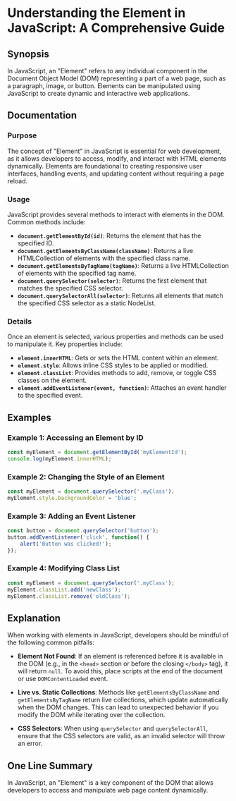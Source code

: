 <!--
Meta Description: # Understanding the Element in JavaScript: A Comprehensive Guide ## Synopsis In JavaScript, an "Element" refers to any individual component in the Doc...
Meta Keywords: element, javascript, document, elements, myelement
-->

# Understanding the Element in JavaScript: A Comprehensive Guide

## Synopsis
In JavaScript, an "Element" refers to any individual component in the Document Object Model (DOM) representing a part of a web page, such as a paragraph, image, or button. Elements can be manipulated using JavaScript to create dynamic and interactive web applications.

## Documentation

### Purpose
The concept of "Element" in JavaScript is essential for web development, as it allows developers to access, modify, and interact with HTML elements dynamically. Elements are foundational to creating responsive user interfaces, handling events, and updating content without requiring a page reload.

### Usage
JavaScript provides several methods to interact with elements in the DOM. Common methods include:

- **`document.getElementById(id)`**: Returns the element that has the specified ID.
- **`document.getElementsByClassName(className)`**: Returns a live HTMLCollection of elements with the specified class name.
- **`document.getElementsByTagName(tagName)`**: Returns a live HTMLCollection of elements with the specified tag name.
- **`document.querySelector(selector)`**: Returns the first element that matches the specified CSS selector.
- **`document.querySelectorAll(selector)`**: Returns all elements that match the specified CSS selector as a static NodeList.

### Details
Once an element is selected, various properties and methods can be used to manipulate it. Key properties include:

- **`element.innerHTML`**: Gets or sets the HTML content within an element.
- **`element.style`**: Allows inline CSS styles to be applied or modified.
- **`element.classList`**: Provides methods to add, remove, or toggle CSS classes on the element.
- **`element.addEventListener(event, function)`**: Attaches an event handler to the specified event.

## Examples

### Example 1: Accessing an Element by ID
```javascript
const myElement = document.getElementById('myElementId');
console.log(myElement.innerHTML);
```

### Example 2: Changing the Style of an Element
```javascript
const myElement = document.querySelector('.myClass');
myElement.style.backgroundColor = 'blue';
```

### Example 3: Adding an Event Listener
```javascript
const button = document.querySelector('button');
button.addEventListener('click', function() {
    alert('Button was clicked!');
});
```

### Example 4: Modifying Class List
```javascript
const myElement = document.querySelector('.myClass');
myElement.classList.add('newClass');
myElement.classList.remove('oldClass');
```

## Explanation
When working with elements in JavaScript, developers should be mindful of the following common pitfalls:

- **Element Not Found**: If an element is referenced before it is available in the DOM (e.g., in the `<head>` section or before the closing `</body>` tag), it will return `null`. To avoid this, place scripts at the end of the document or use `DOMContentLoaded` event.
  
- **Live vs. Static Collections**: Methods like `getElementsByClassName` and `getElementsByTagName` return live collections, which update automatically when the DOM changes. This can lead to unexpected behavior if you modify the DOM while iterating over the collection.

- **CSS Selectors**: When using `querySelector` and `querySelectorAll`, ensure that the CSS selectors are valid, as an invalid selector will throw an error.

## One Line Summary
In JavaScript, an "Element" is a key component of the DOM that allows developers to access and manipulate web page content dynamically.